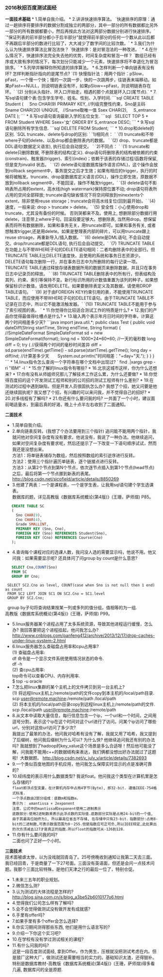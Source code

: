 <h3> 2016秋招百度测试面经 </h3>
<Strong>一面技术基础</Strong>
* 1.简单自我介绍。 
* 2.讲讲快速排序算法。  
  `快速排序的原理：通过一趟排序将要排序的数据分割成独立的两部分，其中一部分的所有数据都比另外一部分的所有数据都要小，然后再按此方法对这两部分数据分别进行快速排序。`
  `"保证列表的前半部分都小于后半部分"就使得前半部分的任何一个数从此以后都不再跟后半部分的数进行比较了，大大减少了数字间的比较次数。`
* 3.我们为什么认为快速排序算法比冒泡法快？   
  `快速排序：是对冒泡法的一种改进。`
* 4.在什么情况下，快速排序法完全失去他的优势，时间复杂度和冒泡一样？    
  `数组已经有序或大致有序的情况下，每次划分只能减少一个元素，快速排序将不幸退化为冒泡排序。`
* 5.列举并解释你所知道的排序算法。   
  <https://github.com/wuping5719/Algorithm/tree/master/12-Sort>
* 6.怎样判断一个单向链表有没有环? 怎样判断指针指向的是尾节点?       
  `(1) 快慢指针法：用两个指针：pSlow，pFast，一个慢一个快；慢的一次跳一步，快的一次跳两步，往链表末端移动。如果pFast==NULL，则说明链表没有环，如果pSlow==pFast，则说明链表存在环。`       
  `(2) 分别从头指针、环入口开始走，相遇的那个点就是环入口(尾节点).`
* 7.写sql语句建个表:包含学生学号、姓名、性别、入学时间.   
```sql
  CREATE TABLE Student 
  (  
     Sno CHAR(9) PRIMARY KEY,  //列级完整性约束，Sno是主码
     Sname CHAR(20) UNIQUE,    //Sname取唯一值
     Ssex CHAR(2),
     S_entrance DATE
  ); 
```
* 8.写sql语句查询最新入学的五位女生.   
```sql
   SELECT TOP 5 * FROM Student 
     WHERE Ssex='女' ORDER BY S_entrance DESC;
```
* 9.写sql语句删除所有学生信息.   
```sql
    DELETE FROM Student;
```
* 10.drop和delete的区别.    
 `SQL truncate、delete与drop的区别: `    
 `1)相同点： `   
 `(1) truncate和不带where子句的delete、以及drop都会删除表内的数据。 `     
 `(2) drop、truncate都是DDL语句(数据定义语言), 执行后会自动提交。 `   
 `2)不同点： `   
 `(1) truncate和delete只删除数据, 不删除表的结构(定义). drop语句将删除表的结构被依赖的约束(constrain)、触发器(trigger)、索引(index)；依赖于该表的存储过程/函数将保留, 但是变为invalid 状态。 `    
 `(2) delete语句是数据库操作语言(DML)，这个操作会放到rollback segement中，事务提交之后才生效；如果有相应的trigger，执行的时候将被触发。truncate、drop是数据库定义语言(DDL)，操作立即生效，原数据不放到rollback segment中，不能回滚，操作不触发trigger。`  
 `(3) delete语句不影响表所占用的extent，高水线(high watermark)保持原位置不动; drop语句将表所占用的空间全部释放; truncate语句缺省情况下将空间释放到minextents个extent，除非使用reuse storage；truncate会将高水线复位(回到最开始)。`   
 `(4) 速度，一般来说: drop > truncate > delete。`     
 `(5) 安全性：小心使用drop和truncate，尤其没有备份的时候。 否则哭都来不及。使用上, 想删除部分数据行用delete，注意带上where子句。回滚段要足够大。想删除表, 当然用drop。想保留表而将所有数据删除，如果和事务无关，用truncate即可。如果和事务有关, 或者想触发trigger,还是用delete。如果是整理表内部的碎片，可以用truncate跟上reuse stroage，再重新导入/插入数据。`   
 `(6) delete是DML语句, 不会自动提交。drop/truncate都是DDL语句, 执行后会自动提交。`      
 `(7) TRUNCATE TABLE在功能上与不带WHERE子句的DELETE语句相同：二者均删除表中的全部行。但TRUNCATE TABLE比DELETE速度快，且使用的系统和事务日志资源少。DELETE语句每次删除一行，并在事务日志中为所删除的每行记录一项。TRUNCATE TABLE通过释放存储表数据所用的数据页来删除数据，并且只在事务日志中记录页的释放。 `     
 `(8) TRUNCATE TABLE删除表中的所有行，但表结构及其列、约束、索引等保持不变。新行标识所用的计数值重置为该列的种子。如果想保留标识计数值，请改用DELETE。如果要删除表定义及其数据，请使用DROP TABLE语句。  `    
 `(9) 对于由FOREIGN KEY约束引用的表，不能使用TRUNCATE TABLE，而应使用不带WHERE子句的DELETE语句。由于TRUNCATE TABLE不记录在日志中，所以它不能激活触发器。`   
 `(10) TRUNCATE TABLE不能用于参与了索引视图的表。 `  
* 11.你觉得你比较适合测试工作的特质是什么?  
* 12.我们的产品你觉得最值得吐槽点是什么? 
* 13.输入两个表示年月日时间的字符串，计算这两个时间相差多少天?   
```java
   import java.util.*;
   public class Test {
      public void dateDiff(String startTime, String endTime, String format) {
         //SimpleDateFormat
         SimpleDateFormat sd = new SimpleDateFormat(format);
         long nd = 1000*24*60*60;  //一天的毫秒数
         long diff = 0;
         try {
           //获得两个时间的毫秒时间差异
           diff = sd.parse(endTime).getTime() - sd.parse(startTime).getTime();
           long day = diff/nd; //计算差多少天
           System.out.println("时间相差："+day+"天.");
         }
      }
    }
```
* 14.linux指令怎么查询一个字符串在哪个文档中出现过?      
  ` find .|xargs grep -ri "IBM" -l `     <https://zhidao.baidu.com/question/305494384200177364.html>
* 15.你了解的linux指令有哪些?     
    <http://www.weixuehao.com/archives/25>
* 16.北京这城市这样，你为什么还想来?   
* 17.你有没有从师姐师兄那儿了解技术工作这么累，为什么还要做?   
* 18.你觉得百度招的这个开发测试工程师和别的公司招的测试工程师有什么差别?   
* 19.在测试的过程中遇到缺陷，但是开发人员很固执怎么办? 我想了个招，她又问要是他还继续固执呢? 我又想了个招，有兴趣的可以来问我，并不觉得自己的招好? 
* 20.对多线程有了解吗?
* 21.你还有什么要问我的吗?        
  一共面了一个小时，建议面前喝适量水，到最后真的好渴，晚上十点半左右收到了二面通知。 

<Strong>二面技术</Strong>
* 1.简单自我介绍。 
* 2.单向链表反转。(我想了个办法要用到三个指针) 追问能不能用两个指针，我就问他对空间复杂度有没有要求，他说没有，我说了一种办法。他继续追问，如果对空间复杂度有要求呢，然后还提示了一下改变一下语句顺序试试，然而我还是没想出来。      
  方法1：将单链表储存为数组，然后按照数组的索引逆序进行反转。    
  方法2：使用三个指针遍历单链表，逐个链接点进行反转。    
  方法3：从第2个节点到第N个节点，依次逐节点插入到第1个节点(head节点)之后，最后将第一个节点挪到新表的表尾。
  <http://blog.csdn.net/sicofield/article/details/8850269>
* 3.他建了两表：一个是课程表，一个是学生表，让我用sql语句建个学生选课表。     
   数据库的题，详见高教版《数据库系统概论(第4版)》(王珊，萨师煊) P85。
```sql
   CREATE TABLE SC
   (
     Sno CHAR(9),
     Cno CHAR(4),
     Grade SMALLINT,
     PRIMARY KEY (Sno, Cno),
     FOREIGN KEY (Sno) REFERENCES Student(Sno),
     FOREIGN KEY (Cno) REFERENCES Course(Cno)
   );
```
* 4.查询每个课程对应的选课人数，我问没人选的需要显示吗，他说不用。他又问我：如果需要显示呢? 还具体问了问group by count是什么意思?
```sql
   SELECT Cno,COUNT(Sno)
   FROM SC
   GROUP BY Cno;
   ```
   ```mysql
    SELECT SC2.Cno as level, COUNT(case when Sno is not null then 1 end) as count
    FROM SC2 LEFT JOIN SC1 ON SC2.Cno = SC1.level
    GROUP BY SC2.Cno;
```
   group by子句将查询结果按某一列或多列的值分组，值相等的为一组.     
    高教版《数据库系统概论(第4版)》(王珊，萨师煊) P99。
* 5.linux服务器某个进程占用了太多系统资源，导致其他进程运行缓慢，怎么办? 我回答要把这个进程挂起，他问我怎么办?
  <http://www.cnblogs.com/panfeng412/archive/2013/12/17/drop-caches-under-linux-system-2.html>
* 6.linux服务器怎么查磁盘占用率和cpu占用率?    
   (1) 查磁盘占用率:     
   df 命令是一个显示文件系统使用情况状态的命令.      
   df -h     
   (2) 查cpu占用率:    
   top命令可以查看CPU、内存利用率.      
   $ top -u oracle
* 7.怎么把linux集群的某个主机上的文件拷贝到另一台主机上?      
  (1) 将远程linux主机上/remote/path的文件copy到本主机的/local/path目录.       
     scp user@remote.machine:/remote/path  /local/path    
  (2) 将本主机的/local/path目录copy到远程linux主机上/remote/path的文件.      
     scp /local/path user@remote.machine:/remote/path
* 8.从文本中读取大量信息，每行信息包含一个ip，一个url和一个时间，之间用逗号分割，表示这个ip在这个时间对这个url进行了访问。问某个ip访问了哪些url，分别对这些url访问了多少次?   
  我提出了最笨的办法，他问我对哈希有没有了解，我就又用了哈希，我又提到了后缀树，他问我后缀树为什么可以? 为什么快? 他继续追问我还有别的办法吗? 我就想到了hadoop的key_value这个场景是多么合适呀！然后他可能没了解，问我能不能用c++的数据结构来表达，我们俩都没想出好办法就过了这题啦!
  大数据题。 <http://blog.csdn.net/v_july_v/article/details/7382693>
* 9.一个类似百度地图的手机应用，他问我怎么保障实时显示的点是准确可靠的? 
* 10.经纬度的表示用什么数据类型? 我说float。他问我这个类型在计算机里是怎么存储的?     
   `float即浮点型变量，在计算机内存中占用4字节(Byte), 即32-bit. 遵循IEEE-754格式标准.`     
   `一个浮点数由2部分组成：底数m和指数e。`       
   `表示为： ±mantissa × 2exponent `    
   `注意，公式中的mantissa和exponent使用二进制表示 `   
   `底数部分:使用2进制数来表示此浮点数的实际值.底数部分实际是占用24-bit的一个值, 由于其最高位始终为1, 所以最高位省去不存储, 在存储中只有23-bit.`    `指数部分:占用8-bit的二进制数,可表示数值范围为0－255.但是指数应可正可负,所以IEEE规定,此处算出的次方须减去127才是真正的指数.所以float的指数可从-126到128. `
* 11.你有什么要问我的吗?     
  二面也问了正好一个小时。

<Strong>三面技术</Strong>     
  技术面被虐太惨，以为没戏就回青岛了。25号傍晚收到通知让我第二天去三面。我已经回青，于是商量了一下27号面。三面没有英语面，但还是会问一点技术问题。我那个三面比较特殊，是他们天津之行的最后一位了，特别仓促。
* 1.未来三五年的职业规划。 
* 2.微信怎么测?  
* 3.认为测试的大体流程是怎样的?   
   <http://blog.sina.com.cn/s/blog_a3be52b6010177o6.html>
* 4.觉得我们公司怎么样有了解吗?  
* 5.会不会觉得做测试没有做开发有成就感?  
* 6.手里有offer吗?  
* 7.如果手里有多个offer会怎么选择?    
* 8.你实习期间测得那些东西, 他们是用什么语言写的?    
* 9.介绍一下你这个实习吧?    
* 10.在学校有没有学过测试相关的课程?      
* 11.有什么问我的吗?    
  这是一段百度测试面经, 拿到Offer。作为男生，压根就没把测试考虑在内。但是狼厂这种大厂，做测试还是需要相当的实力的。基础知识太渣，还得狠补。特别是数据库教材-高教版《数据库系统概论(第4版)》(王珊，萨师煊)得多看几遍, 数据库问的全是原题.
